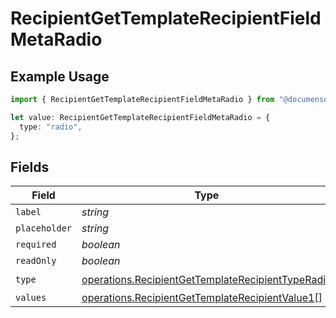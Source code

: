 # RecipientGetTemplateRecipientFieldMetaRadio

## Example Usage

```typescript
import { RecipientGetTemplateRecipientFieldMetaRadio } from "@documenso/sdk-typescript/models/operations";

let value: RecipientGetTemplateRecipientFieldMetaRadio = {
  type: "radio",
};
```

## Fields

| Field                                                                                                                  | Type                                                                                                                   | Required                                                                                                               | Description                                                                                                            |
| ---------------------------------------------------------------------------------------------------------------------- | ---------------------------------------------------------------------------------------------------------------------- | ---------------------------------------------------------------------------------------------------------------------- | ---------------------------------------------------------------------------------------------------------------------- |
| `label`                                                                                                                | *string*                                                                                                               | :heavy_minus_sign:                                                                                                     | N/A                                                                                                                    |
| `placeholder`                                                                                                          | *string*                                                                                                               | :heavy_minus_sign:                                                                                                     | N/A                                                                                                                    |
| `required`                                                                                                             | *boolean*                                                                                                              | :heavy_minus_sign:                                                                                                     | N/A                                                                                                                    |
| `readOnly`                                                                                                             | *boolean*                                                                                                              | :heavy_minus_sign:                                                                                                     | N/A                                                                                                                    |
| `type`                                                                                                                 | [operations.RecipientGetTemplateRecipientTypeRadio](../../models/operations/recipientgettemplaterecipienttyperadio.md) | :heavy_check_mark:                                                                                                     | N/A                                                                                                                    |
| `values`                                                                                                               | [operations.RecipientGetTemplateRecipientValue1](../../models/operations/recipientgettemplaterecipientvalue1.md)[]     | :heavy_minus_sign:                                                                                                     | N/A                                                                                                                    |